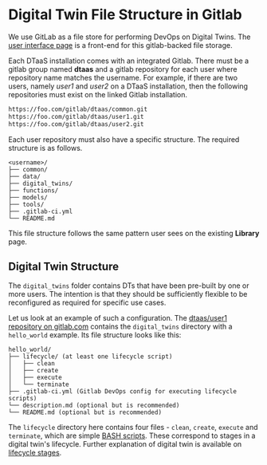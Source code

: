 # Digital Twin File Structure in Gitlab

We use GitLab as a file store for performing DevOps on Digital Twins.
The [user interface page](ui.md) is a front-end for this gitlab-backed
file storage.

Each DTaaS installation comes with an integrated Gitlab. There must
be a gitlab group named **dtaas** and a gitlab repository for each
user where repository name matches the username. For example,
if there are two users, namely _user1_ and _user2_ on a DTaaS
installation, then the following repositories must exist on the linked
Gitlab installation.

```txt
https://foo.com/gitlab/dtaas/common.git
https://foo.com/gitlab/dtaas/user1.git
https://foo.com/gitlab/dtaas/user2.git
```

Each user repository must also have a specific structure. The required structure
is as follows.

```text
<username>/
├── common/
├── data/
├── digital_twins/
├── functions/
├── models/
├── tools/
├── .gitlab-ci.yml
└── README.md
```

This file structure follows the same pattern user sees on the existing
**Library** page.

## Digital Twin Structure

The `digital_twins` folder contains DTs that have been pre-built by one or
more users. The intention is that they should be sufficiently flexible to be
reconfigured as required for specific use cases.

Let us look at an example of such a configuration. The
[dtaas/user1 repository on gitlab.com](https://gitlab.com/dtaas/user1) contains
the `digital_twins` directory with a `hello_world` example. Its file structure
looks like this:

```text
hello_world/
├── lifecycle/ (at least one lifecycle script)
│   ├── clean
│   ├── create
│   ├── execute
│   └── terminate
├── .gitlab-ci.yml (Gitlab DevOps config for executing lifecycle scripts)
└── description.md (optional but is recommended)
└── README.md (optional but is recommended)
```

The `lifecycle` directory here contains four files - `clean`, `create`,
`execute` and `terminate`, which are simple
[BASH scripts](https://www.gnu.org/software/bash/).
These correspond to stages in a digital twin's lifecycle.
Further explanation of digital twin is available on
[lifecycle stages](../lifecycle.md).
